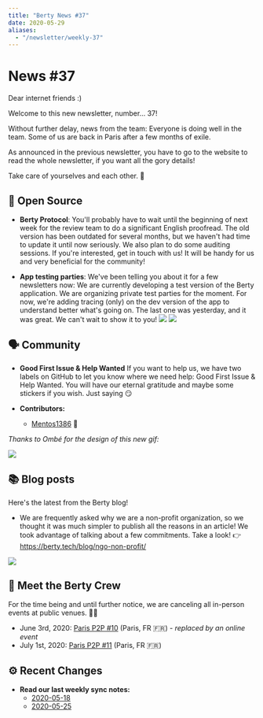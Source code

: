```yaml
---
title: "Berty News #37"
date: 2020-05-29
aliases:
  - "/newsletter/weekly-37"
---
```


# News #37

Dear internet friends :)

Welcome to this new newsletter, number... 37!

Without further delay, news from the team: Everyone is doing well in the team. Some of us are back in Paris after a few months of exile.

As announced in the previous newsletter, you have to go to the website to read the whole newsletter, if you want all the gory details!

Take care of yourselves and each other. 🧡



## 🚀 Open Source

* **Berty Protocol**: You'll probably have to wait until the beginning of next week for the review team to do a significant English proofread. The old version has been outdated for several months, but we haven't had time to update it until now seriously. We also plan to do some auditing sessions. If you're interested, get in touch with us! It will be handy for us and very beneficial for the community!


* **App testing parties**: We've been telling you about it for a few newsletters now: We are currently developing a test version of the Berty application. We are organizing private test parties for the moment. For now, we're adding tracing (only) on the dev version of the app to understand better what's going on. The last one was yesterday, and it was great. We can't wait to show it to you! ![](https://i.imgur.com/NBtOazd.png) ![](https://i.imgur.com/NcQjaCk.png)



## 🗣️ Community


* **Good First Issue & Help Wanted** If you want to help us, we have two labels on GitHub to let you know where we need help: Good First Issue & Help Wanted. You will have our eternal gratitude and maybe some stickers if you wish. Just saying 😏

* **Contributors:**
    * [Mentos1386](https://github.com/berty/go-orbit-db/pull/36) 🙏

_Thanks to Ombé for the design of this new gif:_

![](https://assets.berty.tech/files/contribute-contribute_v2--1_Contribute-berty-version-spatiale.gif)


## 📚 Blog posts

Here's the latest from the Berty blog!

* We are frequently asked why we are a non-profit organization, so we thought it was much simpler to publish all the reasons in an article! We took advantage of talking about a few commitments. Take a look! 👉 https://berty.tech/blog/ngo-non-profit/

![](https://i.imgur.com/dCa21Qn.jpg)




## 🎉 Meet the Berty Crew

For the time being and until further notice, we are canceling all in-person events at public venues. 🚧🚧

* June 3rd, 2020: [Paris P2P #10](https://p2p.paris/en/event/monthly-10/) (Paris, FR 🇫🇷) - _replaced by an online event_
* July 1st, 2020: [Paris P2P #11](https://p2p.paris/en/event/monthly-11/) (Paris, FR 🇫🇷)


## ⚙️ Recent Changes



* **Read our last weekly sync notes:**
    * [2020-05-18](https://github.com/berty/community/blob/master/meeting-notes/2020/Q2/2020-05-18--staff-team-weekly-sync.md)
    * [2020-05-25](https://github.com/berty/community/blob/master/meeting-notes/2020/Q2/2020-05-25--staff-team-weekly-sync.md)

